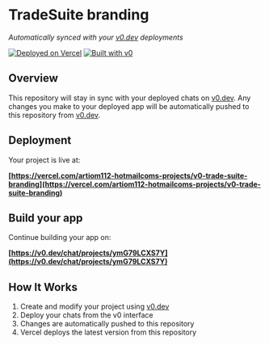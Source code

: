 # TradeSuite branding

*Automatically synced with your [v0.dev](https://v0.dev) deployments*

[![Deployed on Vercel](https://img.shields.io/badge/Deployed%20on-Vercel-black?style=for-the-badge&logo=vercel)](https://vercel.com/artiom112-hotmailcoms-projects/v0-trade-suite-branding)
[![Built with v0](https://img.shields.io/badge/Built%20with-v0.dev-black?style=for-the-badge)](https://v0.dev/chat/projects/ymG79LCXS7Y)

## Overview

This repository will stay in sync with your deployed chats on [v0.dev](https://v0.dev).
Any changes you make to your deployed app will be automatically pushed to this repository from [v0.dev](https://v0.dev).

## Deployment

Your project is live at:

**[https://vercel.com/artiom112-hotmailcoms-projects/v0-trade-suite-branding](https://vercel.com/artiom112-hotmailcoms-projects/v0-trade-suite-branding)**

## Build your app

Continue building your app on:

**[https://v0.dev/chat/projects/ymG79LCXS7Y](https://v0.dev/chat/projects/ymG79LCXS7Y)**

## How It Works

1. Create and modify your project using [v0.dev](https://v0.dev)
2. Deploy your chats from the v0 interface
3. Changes are automatically pushed to this repository
4. Vercel deploys the latest version from this repository